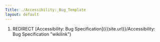 ```yaml
---
Title: ./Accessibility:_Bug_Template
layout: default
---
```


1.  REDIRECT [Accessibility: Bug
    Specification]({{site.url}}/Accessibility: Bug Specification "wikilink")
